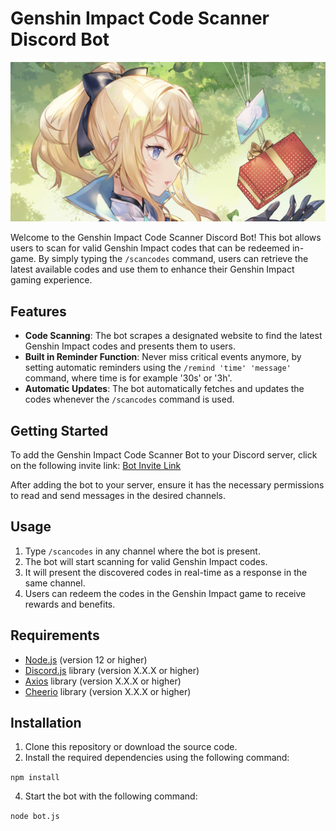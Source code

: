 # Genshin Impact Code Scanner Discord Bot

![Bot Logo](assets/logo.png)

Welcome to the Genshin Impact Code Scanner Discord Bot! This bot allows users to scan for valid Genshin Impact codes that can be redeemed in-game. By simply typing the `/scancodes` command, users can retrieve the latest available codes and use them to enhance their Genshin Impact gaming experience.

## Features

- **Code Scanning**: The bot scrapes a designated website to find the latest Genshin Impact codes and presents them to users.
- **Built in Reminder Function**: Never miss critical events anymore, by setting automatic reminders using the `/remind 'time' 'message'` command, where time is for example '30s' or '3h'.
- **Automatic Updates**: The bot automatically fetches and updates the codes whenever the `/scancodes` command is used.

## Getting Started

To add the Genshin Impact Code Scanner Bot to your Discord server, click on the following invite link: [Bot Invite Link](https://discord.com/oauth2/authorize?client_id=1109233295247560848&scope=bot&permissions=67584)

After adding the bot to your server, ensure it has the necessary permissions to read and send messages in the desired channels.

## Usage

1. Type `/scancodes` in any channel where the bot is present.
2. The bot will start scanning for valid Genshin Impact codes.
3. It will present the discovered codes in real-time as a response in the same channel.
4. Users can redeem the codes in the Genshin Impact game to receive rewards and benefits.

## Requirements

- [Node.js](https://nodejs.org) (version 12 or higher)
- [Discord.js](https://discord.js.org) library (version X.X.X or higher)
- [Axios](https://www.npmjs.com/package/axios) library (version X.X.X or higher)
- [Cheerio](https://www.npmjs.com/package/cheerio) library (version X.X.X or higher)

## Installation

1. Clone this repository or download the source code.
2. Install the required dependencies using the following command:

`npm install`

4. Start the bot with the following command:

`node bot.js`


